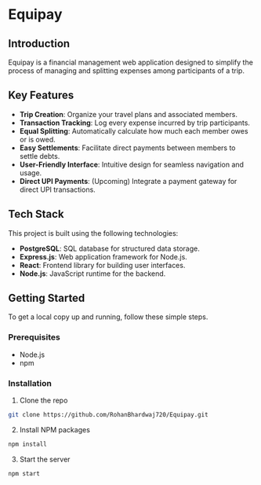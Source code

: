 # Equipay
## Introduction
Equipay is a financial management web application designed to simplify the process of managing and splitting expenses among participants of a trip.
## Key Features
- **Trip Creation**: Organize your travel plans and associated members.
- **Transaction Tracking**: Log every expense incurred by trip participants.
- **Equal Splitting**: Automatically calculate how much each member owes or is owed.
- **Easy Settlements**: Facilitate direct payments between members to settle debts.
- **User-Friendly Interface**: Intuitive design for seamless navigation and usage.
- **Direct UPI Payments**: (Upcoming) Integrate a payment gateway for direct UPI transactions.
## Tech Stack
This project is built using the following technologies:
- **PostgreSQL**: SQL database for structured data storage.
- **Express.js**: Web application framework for Node.js.
- **React**: Frontend library for building user interfaces.
- **Node.js**: JavaScript runtime for the backend.

## Getting Started
To get a local copy up and running, follow these simple steps.
### Prerequisites
- Node.js
- npm
### Installation
1. Clone the repo
```sh
git clone https://github.com/RohanBhardwaj720/Equipay.git
```

2. Install NPM packages
```sh
npm install
```

3. Start the server
```sh
npm start
```
